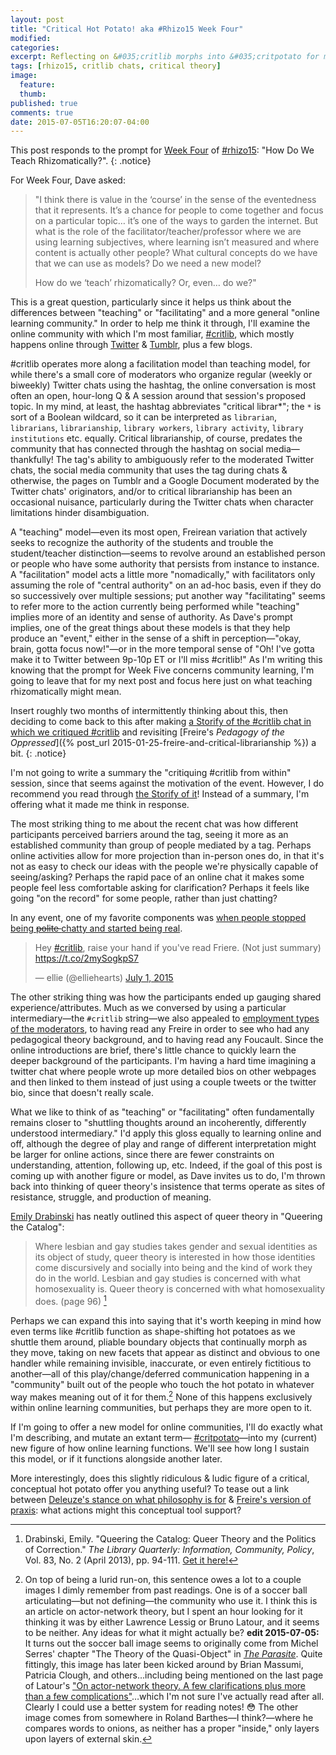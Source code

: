 ```yaml
---
layout: post
title: "Critical Hot Potato! aka #Rhizo15 Week Four"
modified:
categories:
excerpt: Reflecting on &#035;critlib morphs into &#035;critpotato for my much-delayed Week Four of &#35;rhizo15 post, examining how online learning operates.
tags: [rhizo15, critlib chats, critical theory]
image:
  feature:
  thumb:
published: true
comments: true
date: 2015-07-05T16:20:07-04:00
---
```

This post responds to the prompt for [Week Four](http://rhizomatic.net/2015/05/06/week-4-canshould-we-get-rid-of-the-idea-of-dave-how-do-we-teach-rhizomatically/) of [#rhizo15](http://rhizomatic.net/): "How Do We Teach Rhizomatically?". 
{: .notice}  

For Week Four, Dave asked:  

> "I think there is value in the ‘course’ in the sense of the eventedness that it represents. It’s a chance for people to come together and focus on a particular topic… it’s one of the ways to garden the internet. But what is the role of the facilitator/teacher/professor where we are using learning subjectives, where learning isn’t measured and where content is actually other people? What cultural concepts do we have that we can use as models? Do we need a new model?  
>
> How do we ‘teach’ rhizomatically? Or, even… do we?"  

This is a great question, particularly since it helps us think about the differences between "teaching" or "facilitating" and a more general "online learning community." In order to help me think it through, I'll examine the online community with which I'm most familiar, [#critlib](http://www.tinyurl.com/critlibx), which mostly happens online through [Twitter](https://twitter.com/search?f=realtime&q=%23critlib&src=typd) & [Tumblr](https://www.tumblr.com/search/%23critlib/recent), plus a few blogs.   

&#035;critlib operates more along a facilitation model than teaching model, for while there's a small core of moderators who organize regular (weekly or biweekly) Twitter chats using the hashtag, the online conversation is most often an open, hour-long Q & A session around that session's proposed topic. In my mind, at least, the hashtag abbreviates "critical librar*"; the `*` is sort of a Boolean wildcard, so it can be interpreted as `librarian`, `librarians`, `librarianship`, `library workers`, `library activity`, `library institutions` etc. equally. Critical librarianship, of course, predates the community that has connected through the hashtag on social media—thankfully! The tag's ability to ambiguously refer to the moderated Twitter chats, the social media community that uses the tag during chats & otherwise, the pages on Tumblr and a Google Document moderated by the Twitter chats' originators, and/or to critical librarianship has been an occasional nuisance, particularly during the Twitter chats when character limitations hinder disambiguation.  

A "teaching" model—even its most open, Freirean variation that actively seeks to recognize the authority of the students and trouble the student/teacher distinction—seems to revolve around an established person or people who have some authority that persists from instance to instance. A "facilitation" model acts a little more "nomadically," with facilitators only assuming the role of "central authority" on an ad-hoc basis, even if they do so successively over multiple sessions; put another way "facilitating" seems to refer more to the action currently being performed while "teaching" implies more of an identity and sense of authority. As Dave's prompt implies, one of the great things about these models is that they help produce an "event," either in the sense of a shift in perception—"okay, brain, gotta focus now!"—or in the more temporal sense of "Oh! I've gotta make it to Twitter between 9p-10p ET or I'll miss #critlib!" As I'm writing this knowing that the prompt for Week Five concerns community learning, I'm going to leave that for my next post and focus here just on what teaching rhizomatically might mean.   

Insert roughly two months of intermittently thinking about this, then deciding to come back to this after making [a Storify of the #critlib chat in which we critiqued #critlib](https://storify.com/foureyedsoul/36th-critlib-twitter-chat-critiquing-critlib) and revisiting [Freire's *Pedagogy of the Oppressed*]({% post_url 2015-01-25-freire-and-critical-librarianship %}) a bit. 
{: .notice}

I'm not going to write a summary the "critiquing #critlib from within" session, since that seems against the motivation of the event. However, I do recommend you read through [the Storify of it](https://storify.com/foureyedsoul/36th-critlib-twitter-chat-critiquing-critlib)! Instead of a summary, I'm offering what it made me think in response.  

The most striking thing to me about the recent chat was how different participants perceived barriers around the tag, seeing it more as an established community than group of people mediated by a tag. Perhaps online activities allow for more projection than in-person ones do, in that it's not as easy to check our ideas with the people we're physically capable of seeing/asking? Perhaps the rapid pace of an online chat it makes some people feel less comfortable asking for clarification? Perhaps it feels like going "on the record" for some people, rather than just chatting?   

In any event, one of my favorite components was [when people stopped being <del>polite </del> chatty and started being real](https://youtu.be/xIni27L3q_k?t=13s "Yep, that's an MTV Real World allusion.").  

<blockquote class="twitter-tweet" lang="en"><p lang="en" dir="ltr">Hey <a href="https://twitter.com/hashtag/critlib?src=hash">#critlib</a>, raise your hand if you&#39;ve read Friere. (Not just summary) <a href="https://t.co/2mySogkpS7">https://t.co/2mySogkpS7</a></p>&mdash; ellie (@elliehearts) <a href="https://twitter.com/elliehearts/status/616055543661244416">July 1, 2015</a></blockquote>
<script async src="//platform.twitter.com/widgets.js" charset="utf-8"></script>

The other striking thing was how the participants ended up gauging shared experience/attributes. Much as we conversed by using a particular intermediary—the `#critlib` string—we also appealed to [employment types of the moderators](https://twitter.com/kshockey04/status/616055242212294656), to having read any Freire in order to see who had any pedagogical theory background, and to having read any Foucault. Since the online introductions are brief, there's little chance to quickly learn the deeper background of the participants. I'm having a hard time imagining a twitter chat where people wrote up more detailed bios on other webpages and then linked to them instead of just using a couple tweets or the twitter bio, since that doesn't really scale.   

What we like to think of as "teaching" or "facilitating" often fundamentally remains closer to "shuttling thoughts around an incoherently, differently understood intermediary." I'd apply this gloss equally to learning online and off, although the degree of play and range of different interpretation might be larger for online actions, since there are fewer constraints on understanding, attention, following up, etc. Indeed, if the goal of this post is coming up with another figure or model, as Dave invites us to do, I'm thrown back into thinking of queer theory's insistence that terms operate as sites of resistance, struggle, and production of meaning.  

[Emily Drabinski](http://www.emilydrabinski.com/) has neatly outlined this aspect of queer theory in "Queering the Catalog":   

> Where lesbian and gay studies takes gender and sexual identities as its object of study, queer theory is interested in how those identities come discursively and socially into being and the kind of work they do in the world. Lesbian and gay studies is concerned with what homosexuality is. Queer theory is concerned with what homosexuality does. (page 96) [^EDQC]  

[^EDQC]: Drabinski, Emily. "Queering the Catalog: Queer Theory and the Politics of Correction." *The Library Quarterly: Information, Community, Policy*, Vol. 83, No. 2 (April 2013), pp. 94-111. [Get it here!](http://www.jstor.org/stable/10.1086/669547)   

Perhaps we can expand this into saying that it's worth keeping in mind how even terms like &#035;critlib function as shape-shifting hot potatoes as we shuttle them around, pliable boundary objects that continually morph as they move, taking on new facets that appear as distinct and obvious to one handler while remaining invisible, inaccurate, or even entirely fictitious to another—all of this play/change/deferred communication happening in a "community" built out of the people who touch the hot potato in whatever way makes meaning out of it for them.[^otrb] None of this happens exclusively within online learning communities, but perhaps they are more open to it.   

If I'm going to offer a new model for online communities, I'll do exactly what I'm describing, and mutate an extant term— [&#035;critpotato](https://twitter.com/search?q=critpotato&src=typd&vertical=default&f=tweets)—into my (current) new figure of how online learning functions. We'll see how long I sustain this model, or if it functions alongside another later.   

More interestingly, does this slightly ridiculous & ludic figure of a critical, conceptual hot potato offer you anything useful? To tease out a link between [Deleuze's stance on what philosophy is for](http://www.worldcat.org/title/what-is-philosophy/oclc/29255796) & [Freire's version of praxis](http://www.infed.org/biblio/b-praxis.htm): what actions might this conceptual tool support?   

[^otrb]: On top of being a lurid run-on, this sentence owes a lot to a couple images I dimly remember from past readings. One is of a soccer ball articulating—but not defining—the community who use it. I think this is an article on actor-network theory, but I spent an hour looking for it thinking it was by either Lawrence Lessig or Bruno Latour, and it seems to be neither. Any ideas for what it might actually be? **edit 2015-07-05:** It turns out the soccer ball image seems to originally come from Michel Serres' chapter "The Theory of the Quasi-Object" in [*The Parasite*](http://www.worldcat.org/title/parasite/oclc/7947695). Quite fittingly, this image has later been kicked around by Brian Massumi, Patricia Clough, and others…including being mentioned on the last page of Latour's ["On actor-network theory. A few clarifications plus more than a few complications"](http://www.bruno-latour.fr/sites/default/files/P-67%20ACTOR-NETWORK.pdf)…which I'm not sure I've actually read after all. Clearly I could use a better system for reading notes! :flushed: The other image comes from somewhere in Roland Barthes—I think?—where he compares words to onions, as neither has a proper "inside," only layers upon layers of external skin.  
